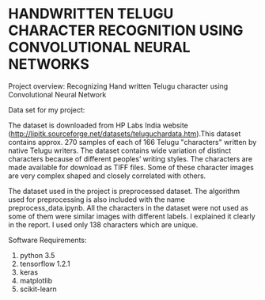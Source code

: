 HANDWRITTEN TELUGU CHARACTER RECOGNITION USING CONVOLUTIONAL NEURAL NETWORKS
==============

Project overview:
Recognizing Hand written Telugu character using Convolutional Neural Network

Data set for my project:

The dataset is downloaded from HP Labs India website (http://lipitk.sourceforge.net/datasets/teluguchardata.htm).This dataset contains approx. 270 samples of each of 166 Telugu "characters" written by native Telugu writers. The dataset contains wide variation of distinct characters because of different peoples’ writing styles. The characters are made available for download as TIFF files. Some of these character images are very complex shaped and closely correlated with others. 

The dataset used in the project is preprocessed dataset. The algorithm used for preprocessing is also included with the name preprocess_data.ipynb. All the characters in the dataset were not used as some of them were similar images with different labels. I explained it clearly in the report. I used only 138 characters which are unique.

Software Requirements:

1. python 3.5
2. tensorflow 1.2.1
3. keras
4. matplotlib
5. scikit-learn

